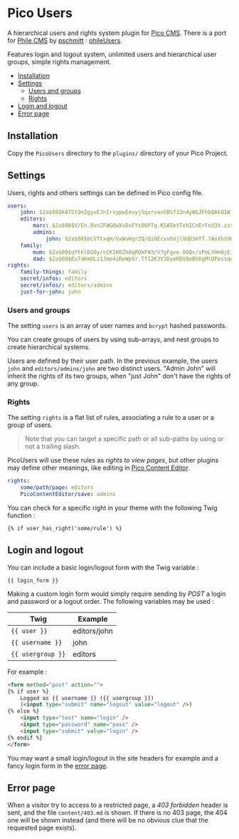 # Pico Users

A hierarchical users and rights system plugin for [Pico CMS](http://pico.dev7studios.com). There is a port for [Phile CMS](https://github.com/PhileCMS/Phile) by [pschmitt](https://github.com/pschmitt) : [phileUsers](https://github.com/pschmitt/phileUsers).

Features login and logout system, unlimited users and hierarchical user groups, simple rights management.

* [Installation](#installation)
* [Settings](#users-and-groups)
  * [Users and groups](#users-and-groups)
  * [Rights](#rights)
* [Login and logout](#login-and-logout)
* [Error page](#error-page)


## Installation

Copy the `PicoUsers` directory to the `plugins/` directory of your Pico Project.

## Settings

Users, rights and others settings can be defined in Pico config file.

```yml
users:
    john: $2a$08$kA7StQeZgyuEJnIrvypwEeuyjSqxrvavOBSf33n4yWSJFhbQAkO1W
    editors:
        marc: $2a$08$V/En.8vnZFWGOwXvDvFYsO8PTq.KSA5eYTehICnErFnd3V.zzsj.K
        admins:
            john: $2a$08$bCVTtxqH/VxWuHqrZQ/QiOEcvvbVjl9UD3mTf.7AnXhS90DXj5IZ6
    family:
        mum: $2a$08$qYtklDGOy/cCK1K0Zh8qROkFW3/V7gFgve.0GQv/sPmLYHm0jEiTi
        dad: $2a$08$Eu7aKmOLz1Jme4iReWp6r.TfI2K3V3DyeRDV8oBS6gMtDPessqqru
rights:
    family-things: family
    secret/infos: editors
    secret/infos/: editors/admins
    just-for-john: john
```

### Users and groups

The setting `users` is an array of user names and `bcrypt` hashed passwords.

You can create groups of users by using sub-arrays, and nest groups to create hierarchical systems.

Users are defined by their user path. In the previous example, the users `john` and `editors/admins/john` are two distinct users. "Admin John" will inherit the rights of its two groups, when "just John" don't have the rights of any group.

### Rights

The setting `rights` is a flat list of rules, associating a rule to a user or a group of users.

> Note that you can target a specific path or all sub-paths by using or not a trailing slash.

PicoUsers will use these rules as *rights to view pages*, but other plugins may define other meanings, like editing in [Pico Content Editor](https://github.com/nliautaud/pico-content-editor).

```yml
rights:
    some/path/page: editors
    PicoContentEditor/save: admins
```

You can check for a specific right in your theme with the following Twig function :

```twig
{% if user_has_right('some/rule') %}
```

## Login and logout

You can include a basic login/logout form with the Twig variable :

    {{ login_form }}

Making a custom login form would simply require sending by *POST* a login and password or a logout order. The following variables may be used :

Twig | Example
---|---
`{{ user }}`|editors/john
`{{ username }}`|john
`{{ usergroup }}`|editors

For example :
```html
<form method="post" action="">
{% if user %}
    Logged as {{ username }} ({{ usergroup }})
    (<input type="submit" name="logout" value="logout" />)
{% else %}
    <input type="text" name="login" />
    <input type="password" name="pass" />
    <input type="submit" value="login" />
{% endif %}
</form>
```

You may want a small login/logout in the site headers for example and a fancy login form in the [error page](#error-page).

## Error page

When a visitor try to access to a restricted page, a *403 forbidden* header is sent, and the file `content/403.md` is shown. If there is no 403 page, the 404 one will be shown instead (and there will be no obvious clue that the requested page exists).
